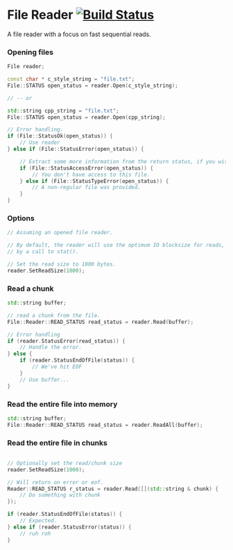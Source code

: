 # File Reader [![Build Status](https://travis-ci.org/ricanontherun/file.svg?branch=master)](https://travis-ci.org/ricanontherun/file)

A file reader with a focus on fast sequential reads.


### Opening files
```cpp
File reader;

const char * c_style_string = "file.txt";
File::STATUS open_status = reader.Open(c_style_string);

// -- or

std::string cpp_string = "file.txt";
File::STATUS open_status = reader.Open(cpp_string);

// Error handling.
if (File::StatusOk(open_status)) {
    // Use reader
} else if (File::StatusError(open_status)) {

    // Extract some more information from the return status, if you wish.
    if (File::StatusAccessError(open_status)) {
        // You don't have access to this file.
    } else if (File::StatusTypeError(open_status)) {
        // A non-regular file was provided.
    }
}
```

### Options
```cpp
// Assuming an opened file reader.

// By default, the reader will use the optimum IO blocksize for reads, as determined
// by a call to stat().

// Set the read size to 1000 bytes.
reader.SetReadSize(1000);
```

### Read a chunk
```cpp
std::string buffer;

// read a chunk from the file.
File::Reader::READ_STATUS read_status = reader.Read(buffer);

// Error handling
if (reader.StatusError(read_status)) {
    // Handle the error.
} else {
    if (reader.StatusEndOfFile(status)) {
        // We've hit EOF
    }
    // Use buffer...
}
```

### Read the entire file into memory
```cpp
std::string buffer;
File::Reader::READ_STATUS read_status = reader.ReadAll(buffer);
```

### Read the entire file in chunks
```cpp

// Optionally set the read/chunk size
reader.SetReadSize(1000);

// Will return on error or eof.
Reader::READ_STATUS r_status = reader.Read([](std::string & chunk) {
    // Do something with chunk
});

if (reader.StatusEndOfFile(status)) {
    // Expected.
} else if (reader.StatusError(status)) {
    // ruh roh
}
```